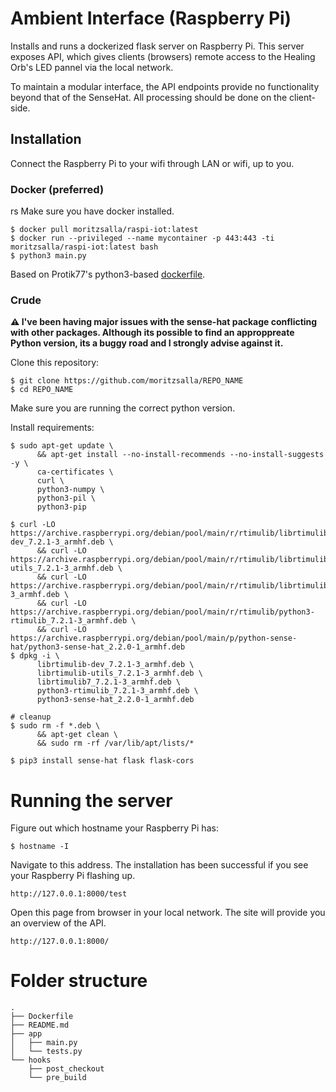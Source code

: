 # Ambient Interface (Raspberry Pi)

Installs and runs a dockerized flask server on Raspberry Pi. This server exposes API, which gives clients (browsers) remote access to the Healing Orb's LED pannel via the local network.

To maintain a modular interface, the API endpoints provide no functionality beyond that of the SenseHat. All processing should be done on the client-side.

## Installation

Connect the Raspberry Pi to your wifi through LAN or wifi, up to you.

### Docker (preferred)
rs
Make sure you have docker installed.

```
$ docker pull moritzsalla/raspi-iot:latest
$ docker run --privileged --name mycontainer -p 443:443 -ti moritzsalla/raspi-iot:latest bash
$ python3 main.py
```

Based on Protik77's python3-based [dockerfile](https://hub.docker.com/r/protik77/python3-sensehat).

### Crude

**⚠️ I've been having major issues with the sense-hat package conflicting with other packages. Although its possible to find an approppreate Python version, its a buggy road and I strongly advise against it.**

Clone this repository:

```
$ git clone https://github.com/moritzsalla/REPO_NAME
$ cd REPO_NAME
```

Make sure you are running the correct python version.

Install requirements:

```
$ sudo apt-get update \
      && apt-get install --no-install-recommends --no-install-suggests -y \
      ca-certificates \
      curl \
      python3-numpy \
      python3-pil \
      python3-pip

$ curl -LO https://archive.raspberrypi.org/debian/pool/main/r/rtimulib/librtimulib-dev_7.2.1-3_armhf.deb \
      && curl -LO https://archive.raspberrypi.org/debian/pool/main/r/rtimulib/librtimulib-utils_7.2.1-3_armhf.deb \
      && curl -LO https://archive.raspberrypi.org/debian/pool/main/r/rtimulib/librtimulib7_7.2.1-3_armhf.deb \
      && curl -LO https://archive.raspberrypi.org/debian/pool/main/r/rtimulib/python3-rtimulib_7.2.1-3_armhf.deb \
      && curl -LO https://archive.raspberrypi.org/debian/pool/main/p/python-sense-hat/python3-sense-hat_2.2.0-1_armhf.deb
$ dpkg -i \
      librtimulib-dev_7.2.1-3_armhf.deb \
      librtimulib-utils_7.2.1-3_armhf.deb \
      librtimulib7_7.2.1-3_armhf.deb \
      python3-rtimulib_7.2.1-3_armhf.deb \
      python3-sense-hat_2.2.0-1_armhf.deb

# cleanup
$ sudo rm -f *.deb \
      && apt-get clean \
      && sudo rm -rf /var/lib/apt/lists/*

$ pip3 install sense-hat flask flask-cors
```

# Running the server

Figure out which hostname your Raspberry Pi has:

```
$ hostname -I
```

Navigate to this address. The installation has been successful if you see your Raspberry Pi flashing up.

```
http://127.0.0.1:8000/test
```

Open this page from browser in your local network. The site will provide you an overview of the API.

```
http://127.0.0.1:8000/
```

# Folder structure

```
.
├── Dockerfile
├── README.md
├── app
│   ├── main.py
│   └── tests.py
└── hooks
    ├── post_checkout
    └── pre_build
```

